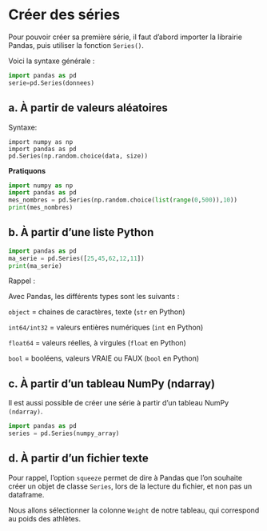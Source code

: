 # Créer des séries

Pour pouvoir créer sa première série, il faut d’abord importer la librairie Pandas, puis utiliser la fonction ```Series()```.

Voici la syntaxe générale :
```python
import pandas as pd 
serie=pd.Series(donnees)
```

## a. À partir de valeurs aléatoires

Syntaxe:
```pythonù
import numpy as np 
import pandas as pd 
pd.Series(np.random.choice(data, size))
```

__Pratiquons__
```python
import numpy as np 
import pandas as pd 
mes_nombres = pd.Series(np.random.choice(list(range(0,500)),10)) 
print(mes_nombres)
```

## b. À partir d’une liste Python

```python
import pandas as pd 
ma_serie = pd.Series([25,45,62,12,11]) 
print(ma_serie)
```

Rappel : 

Avec Pandas, les différents types sont les suivants :

```object``` = chaines de caractères, texte (```str``` en Python)

```int64/int32``` = valeurs entières numériques (```int``` en Python)

```float64``` = valeurs réelles, à virgules (```float``` en Python)

```bool``` = booléens, valeurs VRAIE ou FAUX (```bool``` en Python)

## c. À partir d’un tableau NumPy (ndarray)

Il est aussi possible de créer une série à partir d’un tableau NumPy ```(ndarray)```.

```python
import pandas as pd 
series = pd.Series(numpy_array)
```

## d. À partir d’un fichier texte

Pour rappel, l’option ```squeeze``` permet de dire à Pandas que l’on souhaite créer un objet de classe ```Series```, lors de la lecture du fichier, et non pas un dataframe.

Nous allons sélectionner la colonne ```Weight``` de notre tableau, qui correspond au poids des athlètes.

```python

```
